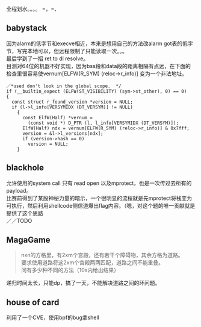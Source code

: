 全程划水。。。。  =，=、
## babystack  
因为alarm的低字节和execve相近，本来是想用自己的方法改alarm got表的低字节，写完本地可以，但远程限制了只能读取一次。。。  
最后学到了一招 ret to dl resolve。  
目测对64位的机器不好实现，因为bss段和data段的距离相隔有点远，在下面的检查里很容易使vernum[ELFW(R_SYM) (reloc->r_info)] 变为一个非法地址。

	／*used don't look in the global scope.  */
	if (__builtin_expect (ELFW(ST_VISIBILITY) (sym->st_other), 0) == 0)
	{
	  const struct r_found_version *version = NULL;
	  if (l->l_info[VERSYMIDX (DT_VERSYM)] != NULL)
	    {
	      const ElfW(Half) *vernum =
	        (const void *) D_PTR (l, l_info[VERSYMIDX (DT_VERSYM)]);
	      ElfW(Half) ndx = vernum[ELFW(R_SYM) (reloc->r_info)] & 0x7fff;
	      version = &l->l_versions[ndx];
	      if (version->hash == 0)
	        version = NULL;
	    }

## blackhole  
允许使用的system call 只有 read open 以及mprotect，也是一次传过去所有的payload。  
比赛前得到了某股神秘力量的暗示，一个很明显的流程就是先mprotect将栈变为可执行，然后利用shellcode侧信道爆出flag内容。（嗯，对这个题的唯一贡献就是提供了这个思路  
／／TODO
## MagaGame
>nxn的方格里，有2xm个宫殿，还有若干个障碍物，其余方格为道路。  
>要求使用道路将这2xm个宫殿两两匹配，道路之间不能重叠。  
>问有多少种不同的方法（10s内给出结果）

递归时间太长，只能dp，搞了一天，不能解决道路之间的环问题。  

## house of card  
利用了一个CVE，使用bpf的bug拿shell